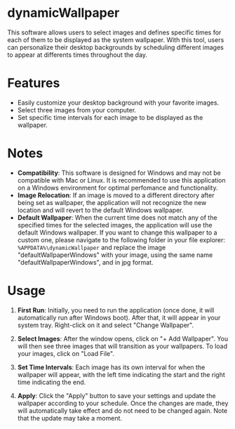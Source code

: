 
# dynamicWallpaper

This software allows users to select images and defines specific times for each of them to be displayed as the system wallpaper. With this tool, users can personalize their desktop backgrounds by scheduling different images to appear at differents times throughout the day.

# Features

- Easily customize your desktop background with your favorite images.
- Select three images from your computer.
- Set specific time intervals for each image to be displayed as the wallpaper.


# Notes

- **Compatibility**: This software is designed for Windows and may not be compatible with Mac or Linux. It is recommended to use this application on a Windows environment for optimal perfomance and functionality.
- **Image Relocation**: If an image is moved to a different directory after being set as wallpaper, the application will not recognize the new location and will revert to the default Windows wallpaper.
- **Default Wallpaper**: When the current time does not match any of the specified times for the selected images, the application will use the default Windows wallpaper. If you want to change this wallpaper to a custom one, please navigate to the following folder in your file explorer: `%APPDATA%\dynamicWallpaper` and replace the image "defaultWallpaperWindows" with your image, using the same name "defaultWallpaperWindows", and in jpg format.

# Usage

1. **First Run**: Initially, you need to run the application (once done, it will automatically run after Windows boot). After that, it will appear in your system tray. Right-click on it and select "Change Wallpaper".


2. **Select Images**: After the window opens, click on "+ Add Wallpaper". You will then see three images that will transition as your wallpapers. To load your images, click on "Load File".

3. **Set Time Intervals**: Each image has its own interval for when the wallpaper will appear, with the left time indicating the start and the right time indicating the end.

4. **Apply**: Click the "Apply" button to save your settings and update the wallpaper according to your schedule. Once the changes are made, they will automatically take effect and do not need to be changed again. Note that the update may take a moment.

